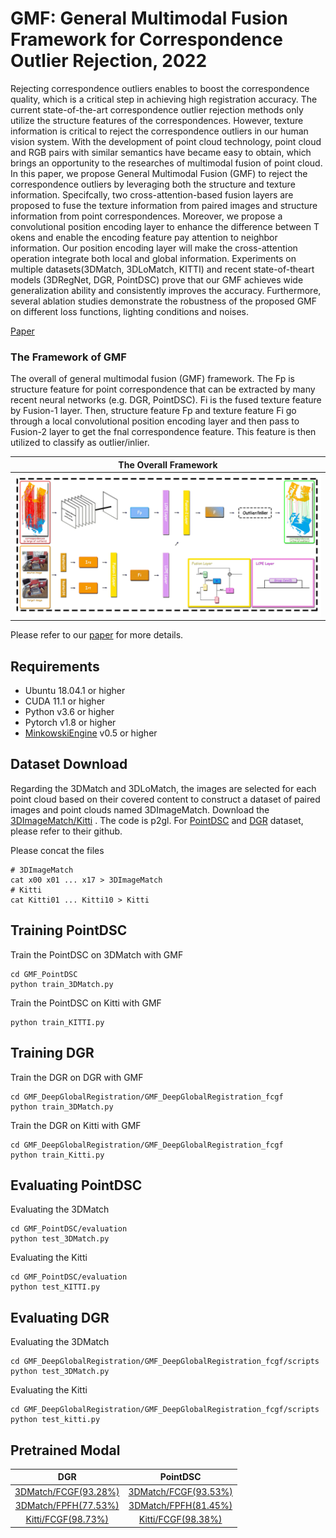 # GMF: General Multimodal Fusion Framework for Correspondence Outlier Rejection, 2022

Rejecting correspondence outliers enables to boost the correspondence quality, which is a critical step in achieving high registration accuracy. The current state-of-the-art correspondence outlier rejection methods only utilize the structure features of the correspondences. However, texture information is critical to reject the correspondence outliers in our human vision system. With the development of point cloud technology, point cloud and RGB pairs with similar semantics have became easy to obtain, which brings an opportunity to the researches of multimodal fusion of point cloud. In this paper, we propose General Multimodal Fusion (GMF) to reject the correspondence outliers by leveraging both the structure and texture information. Specifcally, two cross-attention-based fusion layers are proposed to fuse the texture information from paired images and structure information from point correspondences. Moreover, we propose a convolutional position encoding layer to enhance the difference between T okens and enable the encoding feature pay attention to neighbor information. Our position encoding layer will make the cross-attention operation integrate both local and global information. Experiments on multiple datasets(3DMatch, 3DLoMatch, KITTI) and recent state-of-theart models (3DRegNet, DGR, PointDSC) prove that our GMF achieves wide generalization ability and consistently improves the accuracy. Furthermore, several ablation studies demonstrate the robustness of the proposed GMF on different loss functions, lighting conditions and noises.

[Paper](https://arxiv.org/pdf/2211.00207.pdf)

### The Framework of GMF

The overall of general multimodal fusion (GMF) framework. The Fp is structure feature for point correspondence that can be extracted by many recent neural networks (e.g. DGR, PointDSC). Fi is the fused texture feature by Fusion-1 layer. Then, structure feature Fp and texture feature Fi go through a local convolutional position encoding layer and then pass to Fusion-2 layer to get the fnal correspondence feature. This feature is then utilized to classify as outlier/inlier.

|      The Overall Framework    | 
|:-----------------------------:|
| ![FW](assets/gmf.jpg)      |

Please refer to our [paper](https://arxiv.org/pdf/2211.00207.pdf) for more details.

## Requirements

- Ubuntu 18.04.1 or higher
- CUDA 11.1 or higher
- Python v3.6 or higher
- Pytorch v1.8 or higher
- [MinkowskiEngine](https://github.com/stanfordvl/MinkowskiEngine) v0.5 or higher


## Dataset Download

Regarding the 3DMatch and 3DLoMatch, the images are selected for each point cloud based on their covered content to construct a dataset of paired images and point clouds named 3DImageMatch. 
Download the [3DImageMatch/Kitti](https://pan.baidu.com/s/1GMYBth0fhid3IbbUJ0w1-Q) . The code is p2gl.
For [PointDSC](https://github.com/XuyangBai/PointDSC) and [DGR](https://github.com/chrischoy/DeepGlobalRegistration) dataset, please refer to their github.

Please concat the files
```
# 3DImageMatch
cat x00 x01 ... x17 > 3DImageMatch
# Kitti
cat Kitti01 ... Kitti10 > Kitti
```

## Training PointDSC

Train the PointDSC on 3DMatch with GMF

```
cd GMF_PointDSC
python train_3DMatch.py
```

Train the PointDSC on Kitti with GMF

```
python train_KITTI.py
```

## Training DGR

Train the DGR on DGR with GMF

```
cd GMF_DeepGlobalRegistration/GMF_DeepGlobalRegistration_fcgf
python train_3DMatch.py
```

Train the DGR on Kitti with GMF

```
cd GMF_DeepGlobalRegistration/GMF_DeepGlobalRegistration_fcgf
python train_Kitti.py
```

## Evaluating PointDSC

Evaluating the 3DMatch

```
cd GMF_PointDSC/evaluation
python test_3DMatch.py
```

Evaluating the Kitti

```
cd GMF_PointDSC/evaluation
python test_KITTI.py
```

## Evaluating DGR

Evaluating the 3DMatch

```
cd GMF_DeepGlobalRegistration/GMF_DeepGlobalRegistration_fcgf/scripts
python test_3DMatch.py
```

Evaluating the Kitti

```
cd GMF_DeepGlobalRegistration/GMF_DeepGlobalRegistration_fcgf/scripts
python test_kitti.py
```

## Pretrained Modal

|   DGR                     | PointDSC                     |
|:-------------------------------:|:----------------------------:|
|  [3DMatch/FCGF(93.28%)](https://drive.google.com/file/d/1TYOiFrsvB4JIRAwnZlldO7NJfNdCthNl/view?usp=share_link)        | [3DMatch/FCGF(93.53%)](https://drive.google.com/file/d/1KZKilenFyPdO6DWmMziFVwwPzMoZjSBX/view?usp=share_link)     |
|  [3DMatch/FPFH(77.53%)](https://drive.google.com/file/d/1aBRdkIy1NWi-yNsU1i6v90jT49YutURQ/view?usp=share_link)        | [3DMatch/FPFH(81.45%)](https://drive.google.com/file/d/1jqhA4D58GSAzCecig0wvfQ-IWyotB8wM/view?usp=share_link)     |
|  [Kitti/FCGF(98.73%)](https://drive.google.com/file/d/1FlFlJlffhhz2fP2KVKSMfRH7Z6YrDkAB/view?usp=share_link)        | [Kitti/FCGF(98.38%)](https://drive.google.com/file/d/11c5XtQDACirBRBelLTbTQnM1Wy23pTxn/view?usp=share_link)     |

